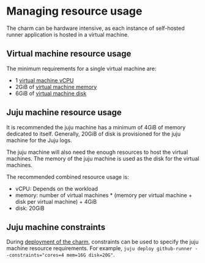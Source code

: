 # Managing resource usage

The charm can be hardware intensive, as each instance of self-hosted runner application is hosted in a virtual machine.

## Virtual machine resource usage

The minimum requirements for a single virtual machine are:

- 1 [virtual machine vCPU](https://charmhub.io/github-runner/configure#vm-cpu)
- 2GiB of [virtual machine memory](https://charmhub.io/github-runner/configure#vm-memory)
- 6GiB of [virtual machine disk](https://charmhub.io/github-runner/configure#vm-disk)

## Juju machine resource usage

It is recommended the juju machine has a minimum of 4GiB of memory dedicated to itself. Generally, 20GiB of disk is provisioned for the juju machine for the Juju logs.

The juju machine will also need the enough resources to host the virtual machines. The memory of the juju machine is used as the disk for the virtual machines.

The recommended combined resource usage is:

- vCPU: Depends on the workload
- memory: number of virtual machines * (memory per virtual machine + disk per virtual machine) + 4GiB
- disk: 20GiB

## Juju machine constraints

During [deployment of the charm](https://juju.is/docs/juju/juju-deploy), constraints can be used to specify the juju machine resource requirements. For example, `juju deploy github-runner --constraints="cores=4 mem=16G disk=20G"`.